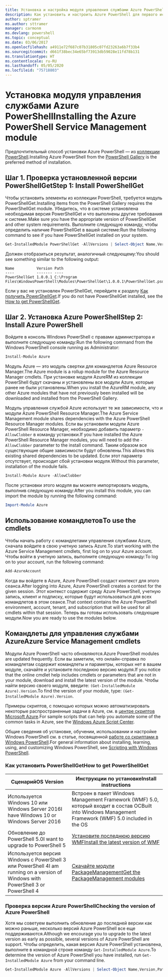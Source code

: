 ```yaml
---
title: Установка и настройка модуля управления службами Azure PowerShell | Документация Майкрософт
description: Как установить и настроить Azure PowerShell для первого использования.
author: sptramer
ms.author: sttramer
manager: carmonm
ms.devlang: powershell
ms.topic: conceptual
ms.date: 03/06/2017
ms.openlocfilehash: a4911e72f687c07b31805c07fd23263a6b7f33b4
ms.sourcegitcommit: d661f38bec34e65bf73913db59028e11fd78b131
ms.translationtype: HT
ms.contentlocale: ru-RU
ms.lasthandoff: 05/05/2020
ms.locfileid: "75718803"
---
```

# <a name="installing-the-azure-powershell-service-management-module"></a><span data-ttu-id="19588-103">Установка модуля управления службами Azure PowerShell</span><span class="sxs-lookup"><span data-stu-id="19588-103">Installing the Azure PowerShell Service Management module</span></span>

<span data-ttu-id="19588-104">Предпочтительный способ установки Azure PowerShell — из [коллекции PowerShell](https://www.powershellgallery.com/).</span><span class="sxs-lookup"><span data-stu-id="19588-104">Installing Azure PowerShell from the [PowerShell Gallery](https://www.powershellgallery.com/) is the preferred method of installation.</span></span>

## <a name="step-1-install-powershellget"></a><span data-ttu-id="19588-105">Шаг 1. Проверка установленной версии PowerShellGet</span><span class="sxs-lookup"><span data-stu-id="19588-105">Step 1: Install PowerShellGet</span></span>

<span data-ttu-id="19588-106">Чтобы установить элементы из коллекции PowerShell, требуется модуль PowerShellGet.</span><span class="sxs-lookup"><span data-stu-id="19588-106">Installing items from the PowerShell Gallery requires the PowerShellGet module.</span></span> <span data-ttu-id="19588-107">Убедитесь, что в системе установлена необходимая версия PowerShellGet и что выполнены другие требования к системе.</span><span class="sxs-lookup"><span data-stu-id="19588-107">Make sure you have the appropriate version of PowerShellGet and other system requirements.</span></span> <span data-ttu-id="19588-108">Выполните следующую команду, чтобы определить наличие PowerShellGet в вашей системе:</span><span class="sxs-lookup"><span data-stu-id="19588-108">Run the following command to see if you have PowerShellGet installed on your system.</span></span>

```powershell
Get-InstalledModule PowerShellGet -AllVersions | Select-Object Name,Version,Path
```

<span data-ttu-id="19588-109">Должен отобразиться результат, аналогичный следующему:</span><span class="sxs-lookup"><span data-stu-id="19588-109">You should see something similar to the following output:</span></span>

```output
Name          Version Path
----          ------- ----
PowerShellGet 1.0.0.1 C:\Program Files\WindowsPowerShell\Modules\PowerShellGet\1.0.0.1\PowerShellGet.psd1
```

<span data-ttu-id="19588-110">Если у вас не установлен PowerShellGet, перейдите к разделу [Как получить PowerShellGet](#how-to-get-powershellget).</span><span class="sxs-lookup"><span data-stu-id="19588-110">If you do not have PowerShellGet installed, see the [How to get PowerShellGet](#how-to-get-powershellget).</span></span>

## <a name="step-2-install-azure-powershell"></a><span data-ttu-id="19588-111">Шаг 2. Установка Azure PowerShell</span><span class="sxs-lookup"><span data-stu-id="19588-111">Step 2: Install Azure PowerShell</span></span>

<span data-ttu-id="19588-112">Войдите в консоль Windows PowerShell с правами администратора и выполните следующую команду:</span><span class="sxs-lookup"><span data-stu-id="19588-112">Run the following command from the Windows PowerShell console running as Administrator:</span></span>

```powershell
Install-Module Azure
```

<span data-ttu-id="19588-113">Модуль Azure — это модуль свертки для командлетов Azure Resource Manager.</span><span class="sxs-lookup"><span data-stu-id="19588-113">The Azure module is a rollup module for the Azure Resource Manager cmdlets.</span></span> <span data-ttu-id="19588-114">При установке модуля AzureRM из коллекции PowerShell будут скачаны и установлены все модули Azure, которые ранее не были установлены.</span><span class="sxs-lookup"><span data-stu-id="19588-114">When you install the AzureRM module, any other Azure modules that have not previously been installed will be downloaded and installed from the PowerShell Gallery.</span></span>

<span data-ttu-id="19588-115">Модуль управления службой Azure использует те же зависимости, что и модули Azure PowerShell Resource Manager.</span><span class="sxs-lookup"><span data-stu-id="19588-115">The Azure Service Management module shares dependencies with the Azure PowerShell Resource Manager modules.</span></span> <span data-ttu-id="19588-116">Если вы установили модули Azure PowerShell Resource Manager, необходимо добавить параметр `-AllowClobber` в команду установки.</span><span class="sxs-lookup"><span data-stu-id="19588-116">If you have installed the Azure PowerShell Resource Manager modules, you will need to add the `-AllowClobber` parameter to the install command.</span></span> <span data-ttu-id="19588-117">Таким образом все существующие общие зависимости будут обновлены.</span><span class="sxs-lookup"><span data-stu-id="19588-117">This allows this existing shared dependencies to be updated.</span></span> <span data-ttu-id="19588-118">Если этот параметр отсутствует, происходит сбой установки модуля.</span><span class="sxs-lookup"><span data-stu-id="19588-118">Without this parameter, installation of the module fails.</span></span>

```powershell
Install-Module Azure -AllowClobber
```

<span data-ttu-id="19588-119">После установки этого модуля вы можете импортировать модуль, выполнив следующую команду:</span><span class="sxs-lookup"><span data-stu-id="19588-119">After you install this module, you can import the module by running the following command:</span></span>

```powershell
Import-Module Azure
```

## <a name="to-use-the-cmdlets"></a><span data-ttu-id="19588-120">Использование командлетов</span><span class="sxs-lookup"><span data-stu-id="19588-120">To use the cmdlets</span></span>

<span data-ttu-id="19588-121">Чтобы начать работу с командлетами управления службами Azure, сначала войдите в свою учетную запись Azure.</span><span class="sxs-lookup"><span data-stu-id="19588-121">To start working with the Azure Service Management cmdlets, first log on to your Azure account.</span></span> <span data-ttu-id="19588-122">Чтобы войти в учетную запись, выполните следующую команду:</span><span class="sxs-lookup"><span data-stu-id="19588-122">To log on to your account, run the following command:</span></span>

```powershell
Add-AzureAccount
```

<span data-ttu-id="19588-123">Когда вы войдете в Azure, Azure PowerShell создаст контекст для этого сеанса.</span><span class="sxs-lookup"><span data-stu-id="19588-123">After logging into Azure, Azure PowerShell creates a context for the given session.</span></span> <span data-ttu-id="19588-124">Этот контекст содержит среду Azure PowerShell, учетную запись, клиент и подписку, которые будут использоваться для всех командлетов в этом сеансе.</span><span class="sxs-lookup"><span data-stu-id="19588-124">That context contains the Azure PowerShell environment, account, tenant, and subscription that will be used for all cmdlets within that session.</span></span> <span data-ttu-id="19588-125">Теперь вы готовы использовать следующие модули.</span><span class="sxs-lookup"><span data-stu-id="19588-125">Now you are ready to use the modules below.</span></span>

## <a name="azure-service-management-cmdlets"></a><span data-ttu-id="19588-126">Командлеты для управления службами Azure</span><span class="sxs-lookup"><span data-stu-id="19588-126">Azure Service Management cmdlets</span></span>

<span data-ttu-id="19588-127">Модули Azure PowerShell часто обновляются.</span><span class="sxs-lookup"><span data-stu-id="19588-127">Azure PowerShell modules are updated frequently.</span></span> <span data-ttu-id="19588-128">Если вы заметили, что онлайн-справка по командлетам содержит командлеты и параметры, которых нет в вашем модуле, скачайте и установите последнюю версию модуля.</span><span class="sxs-lookup"><span data-stu-id="19588-128">If you notice that the online cmdlet help includes cmdlets or parameters that are not in your module, download and install the latest version of the module.</span></span> <span data-ttu-id="19588-129">Чтобы найти версию своего модуля, введите: `(Get-InstalledModule Azure).Version`.</span><span class="sxs-lookup"><span data-stu-id="19588-129">To find the version of your module, type: `(Get-InstalledModule Azure).Version`.</span></span>

<span data-ttu-id="19588-130">Примеры скриптов, с помощью которых можно автоматизировать некоторые распространенные задачи в Azure, см. в [центре скриптов Microsoft Azure](http://www.windowsazure.com/documentation/scripts/).</span><span class="sxs-lookup"><span data-stu-id="19588-130">For sample scripts that can help you automate some of the common tasks in Azure, see the [Windows Azure Script Center](http://www.windowsazure.com/documentation/scripts/).</span></span>

<span data-ttu-id="19588-131">Общие сведения об установке, обучении, использовании и настройке Windows PowerShell см. в статье, посвященной [работе со скриптами в Windows PowerShell](https://go.microsoft.com/fwlink/p/?linkid=320210).</span><span class="sxs-lookup"><span data-stu-id="19588-131">For general information about installing, learning, using, and customizing Windows PowerShell, see [Scripting with Windows PowerShell](https://go.microsoft.com/fwlink/p/?linkid=320210).</span></span>

### <a name="how-to-get-powershellget"></a><span data-ttu-id="19588-132">Как установить PowerShellGet</span><span class="sxs-lookup"><span data-stu-id="19588-132">How to get PowerShellGet</span></span>

|<span data-ttu-id="19588-133">Сценарий</span><span class="sxs-lookup"><span data-stu-id="19588-133">OS Version</span></span>|<span data-ttu-id="19588-134">Инструкции по установке</span><span class="sxs-lookup"><span data-stu-id="19588-134">Install instructions</span></span>|
|---|---|
|<span data-ttu-id="19588-135">Используется Windows 10 или Windows Server 2016</span><span class="sxs-lookup"><span data-stu-id="19588-135">I have Windows 10 or Windows Server 2016</span></span>|<span data-ttu-id="19588-136">Встроен в пакет Windows Management Framework (WMF) 5.0, который входит в состав ОС</span><span class="sxs-lookup"><span data-stu-id="19588-136">Built into Windows Management Framework (WMF) 5.0 included in the OS</span></span>|
|<span data-ttu-id="19588-137">Обновление до PowerShell 5.0</span><span class="sxs-lookup"><span data-stu-id="19588-137">I want to upgrade to PowerShell 5</span></span>|[<span data-ttu-id="19588-138">Установите последнюю версию WMF</span><span class="sxs-lookup"><span data-stu-id="19588-138">Install the latest version of WMF</span></span>](https://www.microsoft.com/download/details.aspx?id=54616)|
|<span data-ttu-id="19588-139">Используется версия Windows с PowerShell 3 или PowerShell 4</span><span class="sxs-lookup"><span data-stu-id="19588-139">I am running on a version of Windows with PowerShell 3 or PowerShell 4</span></span>|[<span data-ttu-id="19588-140">Скачайте модули PackageManagement</span><span class="sxs-lookup"><span data-stu-id="19588-140">Get the PackageManagement modules</span></span>](https://go.microsoft.com/fwlink/?LinkID=746217)|

<div id="helpmechoose"/>

### <a name="checking-the-version-of-azure-powershell"></a><span data-ttu-id="19588-141">Проверка версии Azure PowerShell</span><span class="sxs-lookup"><span data-stu-id="19588-141">Checking the version of Azure PowerShell</span></span>

<span data-ttu-id="19588-142">Хотя мы советуем выполнить обновление до последней версии как можно раньше, несколько версий Azure PowerShell все еще поддерживаются.</span><span class="sxs-lookup"><span data-stu-id="19588-142">Although we encourage you to upgrade to the latest version as early as possible, several versions of Azure PowerShell are support.</span></span> <span data-ttu-id="19588-143">Чтобы определить, какая версия Azure PowerShell установлена, выполните в командной строке команду `Get-InstalledModule Azure`.</span><span class="sxs-lookup"><span data-stu-id="19588-143">To determine the version of Azure PowerShell you have installed, run `Get-InstalledModule Azure` from your command line.</span></span>

```powershell
Get-InstalledModule Azure -AllVersions | Select-Object Name,Version,Path
```
